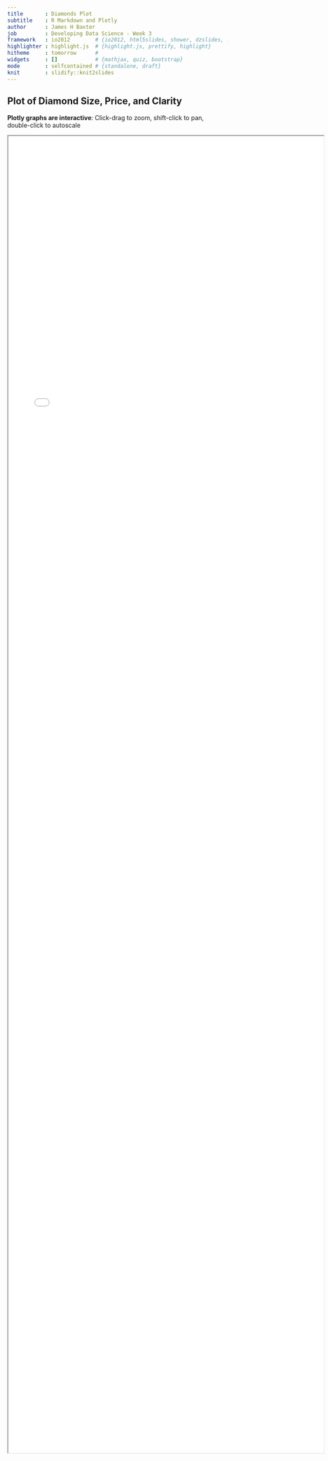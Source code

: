 ```yaml
---
title       : Diamonds Plot
subtitle    : R Markdown and Plotly
author      : James H Baxter
job         : Developing Data Science - Week 3
framework   : io2012        # {io2012, html5slides, shower, dzslides, ...}
highlighter : highlight.js  # {highlight.js, prettify, highlight}
hitheme     : tomorrow      # 
widgets     : []            # {mathjax, quiz, bootstrap}
mode        : selfcontained # {standalone, draft}
knit        : slidify::knit2slides
---
```


<style>
.title-slide {
  /* background-color: #CBE7A5; */ /* #EDE0CF; ; #CA9F9D */
  background-color: #FFFFFF;
}

.title-slide hgroup > h1{
 font-family: 'Oswald', 'Helvetica', sanserif; 
}

.title-slide hgroup > h1, 
.title-slide hgroup > h2 {
  color: #535E43 ;  /* ; #EF5150*/
}
</style>

## Plot of Diamond Size, Price, and Clarity

__Plotly graphs are interactive__: Click-drag to zoom, shift-click to pan, double-click to autoscale  



<iframe src="demo.html" style="position:absolute;height:75%;width:75%"></iframe>

--- 

## The End

Thank you!






